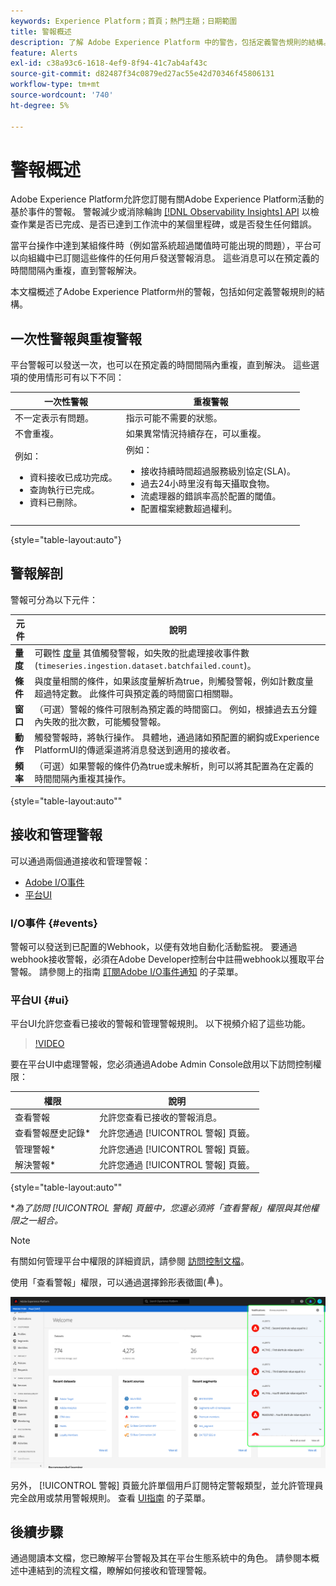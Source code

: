 ```yaml
---
keywords: Experience Platform；首頁；熱門主題；日期範圍
title: 警報概述
description: 了解 Adobe Experience Platform 中的警告，包括定義警告規則的結構。
feature: Alerts
exl-id: c38a93c6-1618-4ef9-8f94-41c7ab4af43c
source-git-commit: d82487f34c0879ed27ac55e42d70346f45806131
workflow-type: tm+mt
source-wordcount: '740'
ht-degree: 5%

---
```


# 警報概述

Adobe Experience Platform允許您訂閱有關Adobe Experience Platform活動的基於事件的警報。 警報減少或消除輪詢 [[!DNL Observability Insights] API](../api/overview.md) 以檢查作業是否已完成、是否已達到工作流中的某個里程碑，或是否發生任何錯誤。

當平台操作中達到某組條件時（例如當系統超過閾值時可能出現的問題），平台可以向組織中已訂閱這些條件的任何用戶發送警報消息。 這些消息可以在預定義的時間間隔內重複，直到警報解決。

本文檔概述了Adobe Experience Platform州的警報，包括如何定義警報規則的結構。

## 一次性警報與重複警報

平台警報可以發送一次，也可以在預定義的時間間隔內重複，直到解決。 這些選項的使用情形可有以下不同：

| 一次性警報 | 重複警報 |
| --- | --- |
| 不一定表示有問題。 | 指示可能不需要的狀態。 |
| 不會重複。 | 如果異常情況持續存在，可以重複。 |
| 例如：<ul><li>資料接收已成功完成。</li><li>查詢執行已完成。</li><li>資料已刪除。</li></ul> | 例如：<ul><li>接收持續時間超過服務級別協定(SLA)。</li><li>過去24小時里沒有每天攝取食物。</li><li>流處理器的錯誤率高於配置的閾值。</li><li>配置檔案總數超過權利。</li></ul> |

{style=&quot;table-layout:auto&quot;}

## 警報解剖

警報可分為以下元件：

| 元件 | 說明 |
| --- | --- |
| **量度** | 可觀性 [度量](../api/metrics.md#available-metrics) 其值觸發警報，如失敗的批處理接收事件數(`timeseries.ingestion.dataset.batchfailed.count`)。 |
| **條件** | 與度量相關的條件，如果該度量解析為true，則觸發警報，例如計數度量超過特定數。 此條件可與預定義的時間窗口相關聯。 |
| **窗口** | （可選）警報的條件可限制為預定義的時間窗口。 例如，根據過去五分鐘內失敗的批次數，可能觸發警報。 |
| **動作** | 觸發警報時，將執行操作。 具體地，通過諸如預配置的網鈎或Experience PlatformUI的傳遞渠道將消息發送到適用的接收者。 |
| **頻率** | （可選）如果警報的條件仍為true或未解析，則可以將其配置為在定義的時間間隔內重複其操作。 |

{style=&quot;table-layout:auto&quot;&quot;

## 接收和管理警報

可以通過兩個通道接收和管理警報：

* [Adobe I/O事件](#events)
* [平台UI](#ui)

### I/O事件 {#events}

警報可以發送到已配置的Webhook，以便有效地自動化活動監視。 要通過webhook接收警報，必須在Adobe Developer控制台中註冊webhook以獲取平台警報。 請參閱上的指南 [訂閱Adobe I/O事件通知](./subscribe.md) 的子菜單。

### 平台UI {#ui}

平台UI允許您查看已接收的警報和管理警報規則。 以下視頻介紹了這些功能。

>[!VIDEO](https://video.tv.adobe.com/v/336218?quality=12&learn=on)

要在平台UI中處理警報，您必須通過Adobe Admin Console啟用以下訪問控制權限：

| 權限 | 說明 |
| --- | --- |
| 查看警報 | 允許您查看已接收的警報消息。 |
| 查看警報歷史記錄* | 允許您通過 [!UICONTROL 警報] 頁籤。 |
| 管理警報* | 允許您通過 [!UICONTROL 警報] 頁籤。 |
| 解決警報* | 允許您通過 [!UICONTROL 警報] 頁籤。 |

{style=&quot;table-layout:auto&quot;&quot;

**為了訪問 [!UICONTROL 警報] 頁籤中，您還必須將「查看警報」權限與其他權限之一組合。*

>[!NOTE]
>
>有關如何管理平台中權限的詳細資訊，請參閱 [訪問控制文檔](../../access-control/ui/overview.md)。

使用「查看警報」權限，可以通過選擇鈴形表徵圖(![鐘形表徵圖](../images/alerts/overview/icon.png))。

![](../images/alerts/overview/ui.png)

另外， [!UICONTROL 警報] 頁籤允許單個用戶訂閱特定警報類型，並允許管理員完全啟用或禁用警報規則。 查看 [UI指南](./ui.md) 的子菜單。

## 後續步驟

通過閱讀本文檔，您已瞭解平台警報及其在平台生態系統中的角色。 請參閱本概述中連結到的流程文檔，瞭解如何接收和管理警報。
